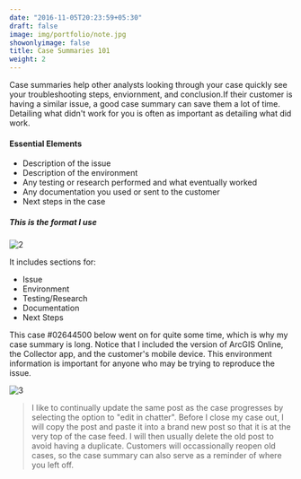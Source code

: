 ```yaml
---
date: "2016-11-05T20:23:59+05:30"
draft: false
image: img/portfolio/note.jpg
showonlyimage: false
title: Case Summaries 101
weight: 2
---
```

 
Case summaries help other analysts looking through your case quickly see your troubleshooting steps, enviornment, and conclusion.<!--more-->If their customer is having a similar issue, a good case summary can save them a lot of time. Detailing what didn't work for you is often as important as detailing what did work. 

#### **Essential Elements**
* Description of the issue
* Description of the environment
* Any testing or research performed and what eventually worked
* Any documentation you used or sent to the customer
* Next steps in the case

##### This is the format I use 

![2]

It includes sections for:
* Issue  
* Environment
* Testing/Research
* Documentation
* Next Steps

This case #02644500 below went on for quite some time, which is why my case summary is long. Notice that I included the version of ArcGIS Online, the Collector app, and the customer's mobile device. This environment information is important for anyone who may be trying to reproduce the issue. 

![3]

>I like to continually update the same post as the case progresses by selecting the option to "edit in chatter". Before I close my case out, I will copy the post and paste it into a brand new post so that it is at the very top of the case feed. I will then usually delete the old post to avoid having a duplicate. Customers will occassionally reopen old cases, so the case summary can also serve as a reminder of where you left off.
 

[2]: /img/post.gif
[3]: /img/post2.gif
